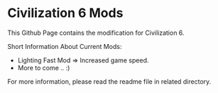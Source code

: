 # Civilization 6 Mods

This Github Page contains the modification for Civilization 6.

Short Information About Current Mods:

 * Lighting Fast Mod => Increased game speed.
 * More to come .. :)

For more information, please read the readme file in related directory.
